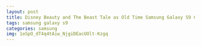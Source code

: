 ```yaml
---
layout: post
title: Disney Beauty and The Beast Tale as Old Time Samsung Galaxy S9 Case
tags: samsung galaxy s9
categories: samsung
img: 1oSpO_dT4q4tAiw_NjgiDEacUOlt-Kzgq
---
```

